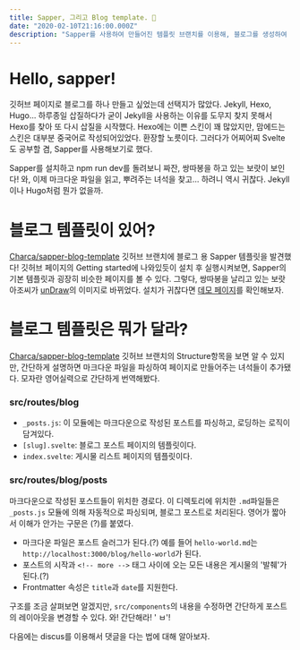 ```yaml
---
title: Sapper, 그리고 Blog template. 👋
date: "2020-02-10T21:16:00.000Z"
description: "Sapper를 사용하여 만들어진 템플릿 브랜치를 이용해, 블로그를 생성하여 nettify로 배포하면서 겪은 내용에 대한 정리."
---
```


# Hello, sapper!
깃허브 페이지로 블로그를 하나 만들고 싶었는데 선택지가 많았다. Jekyll, Hexo, Hugo... 하루종일 삽질하다가 굳이 Jekyll을 사용하는 이유를 도무지 찾지 못해서 Hexo를 찾아 또 다시 삽질을 시작했다. Hexo에는 이쁜 스킨이 꽤 많았지만, 맘에드는 스킨은 대부분 중국어로 작성되어있었다. 환장할 노릇이다. 그러다가 어찌어찌 Svelte도 공부할 겸, Sapper를 사용해보기로 했다.

Sapper를 설치하고 npm run dev를 돌려보니 짜잔, 쌍따봉을 하고 있는 보랏이 보인다! 와, 이제 마크다운 파일을 읽고, 뿌려주는 녀석을 찾고... 하려니 역시 귀찮다. Jekyll이나 Hugo처럼 뭔가 없을까.

# 블로그 템플릿이 있어?
[Charca/sapper-blog-template](https://github.com/Charca/sapper-blog-template) 깃허브 브랜치에 블로그 용 Sapper 템플릿을 발견했다! 깃허브 페이지의 Getting started에 나와있듯이 설치 후 실행시켜보면, Sapper의 기본 템플릿과 굉장히 비슷한 페이지를 볼 수 있다. 그렇다, 쌍따봉을 날리고 있는 보랏 아조씨가 [unDraw](https://undraw.co/)의 이미지로 바뀌었다. 설치가 귀찮다면 [데모 페이지](https://sapper-blog-template.netlify.com/)를 확인해보자.

# 블로그 템플릿은 뭐가 달라?
[Charca/sapper-blog-template](https://github.com/Charca/sapper-blog-template) 깃허브 브랜치의 Structure항목을 보면 알 수 있지만, 간단하게 설명하면 마크다운 파일을 파싱하여 페이지로 만들어주는 녀석들이 추가됐다. 모자란 영어실력으로 간단하게 번역해봤다.

### src/routes/blog
* `_posts.js`: 이 모듈에는 마크다운으로 작성된 포스트를 파싱하고, 로딩하는 로직이 담겨있다.
* `[slug].svelte`: 블로그 포스트 페이지의 템플릿이다.
* `index.svelte`: 게시물 리스트 페이지의 템플릿이다. 

### src/routes/blog/posts
마크다운으로 작성된 포스트들이 위치한 경로다. 이 디렉토리에 위치한 `.md`파일들은 `_posts.js` 모듈에 의해 자동적으로 파싱되며, 블로그 포스트로 처리된다. 영어가 짧아서 이해가 안가는 구문은 (?)를 붙였다.
* 마크다운 파일은 포스트 슬러그가 된다.(?) 예를 들어 `hello-world.md`는 `http://localhost:3000/blog/hello-world`가 된다.
* 포스트의 시작과 `<!-- more -->` 태그 사이에 오는 모든 내용은 게시물의 '발췌'가 된다.(?)
* Frontmatter 속성은 `title`과 `date`를 지원한다.

구조를 조금 살펴보면 알겠지만, `src/components`의 내용을 수정하면 간단하게 포스트의 레이아웃을 변경할 수 있다. 와! 간단해라! ' ㅂ'!

다음에는 discus를 이용해서 댓글을 다는 법에 대해 알아보자.